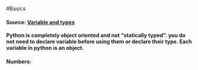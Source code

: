 #Basics 

#### Source: [Variable and types](https://www.learnpython.org/en/Variables_and_Types)

**Python is completely object oriented and not "statically typed". you do not need to declare variable before using them or declare their type. Each variable in python is an object.**


#### Numbers:
